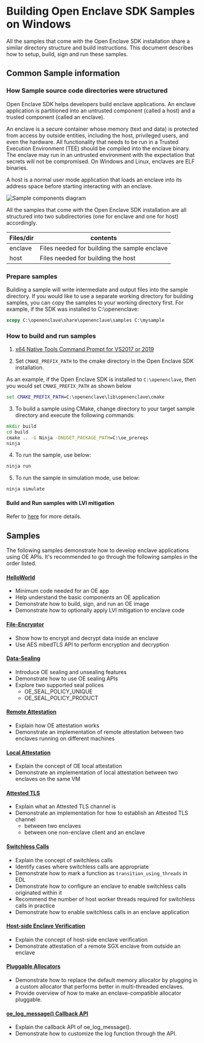 # Building Open Enclave SDK Samples on Windows

All the samples that come with the Open Enclave SDK installation share a similar directory structure and build instructions. This document describes how to setup, build, sign and run these samples.

## Common Sample information

### How Sample source code directories were structured

Open Enclave SDK helps developers build enclave applications. An enclave application is partitioned into an untrusted component (called a host) and a trusted component (called an enclave).

An enclave is a secure container whose memory (text and data) is protected from access by outside entities, including the host, privileged users, and even the hardware. All functionality that needs to be run in a Trusted Execution Environment (TEE) should be compiled into the enclave binary. The enclave may run in an untrusted environment with the expectation that secrets will not be compromised. On Windows and Linux, enclaves are ELF binaries.

A host is a normal user mode application that loads an enclave into its address space before starting interacting with an enclave.

![Sample components diagram](sampledirstructure.png)

All the samples that come with the Open Enclave SDK installation are all structured into two subdirectories (one for enclave and one for host) accordingly.

| Files/dir        |  contents                                   |
|:-----------------|---------------------------------------------|
| enclave        | Files needed for building the sample enclave  |
| host           | Files needed for building the host            |

### Prepare samples

Building a sample will write intermediate and output files into the sample directory. If you would like to use a separate working directory for building samples, you can copy the samples to your working directory first. For example, if the SDK was installed to C:\openenclave:

```cmd
xcopy C:\openenclave\share\openenclave\samples C:\mysample
```

### How to build and run samples

1. [x64 Native Tools Command Prompt for VS2017 or 2019](
https://docs.microsoft.com/en-us/dotnet/framework/tools/developer-command-prompt-for-vs)

2. Set `CMAKE_PREFIX_PATH` to the cmake directory in the Open Enclave SDK installation.

As an example, if the Open Enclave SDK is installed to `C:\openenclave`, then you would set `CMAKE_PREFIX_PATH` as shown below

```cmd
set CMAKE_PREFIX_PATH=C:\openenclave\lib\openenclave\cmake
```

3. To build a sample using CMake, change directory to your target sample directory and execute the following commands:

```cmd
mkdir build
cd build
cmake .. -G Ninja -DNUGET_PACKAGE_PATH=C:\oe_prereqs
ninja
```

4. To run the sample, use below:

```cmd
ninja run
```

5. To run the sample in simulation mode, use below:

```cmd
ninja simulate
```

#### Build and Run samples with LVI mitigation

Refer to [here](helloworld#build-and-run-with-lvi-mitigation) for more details.

## Samples

The following samples demonstrate how to develop enclave applications using OE APIs. It's recommended to go through the following samples in the order listed.

#### [HelloWorld](helloworld/README.md)

- Minimum code needed for an OE app
- Help understand the basic components an OE application
- Demonstrate how to build, sign, and run an OE image
- Demonstrate how to optionally apply LVI mitigation to enclave code

#### [File-Encryptor](file-encryptor/README.md)

- Show how to encrypt and decrypt data inside an enclave
- Use AES mbedTLS API to perform encryption and decryption

#### [Data-Sealing](data-sealing/README.md)

- Introduce OE sealing and unsealing features 
- Demonstrate how to use OE sealing APIs
- Explore two supported seal polices
  - OE_SEAL_POLICY_UNIQUE
  - OE_SEAL_POLICY_PRODUCT

#### [Remote Attestation](remote_attestation/README.md)

- Explain how OE attestation works
- Demonstrate an implementation of remote attestation between two enclaves running on different machines

#### [Local Attestation](local_attestation/README.md)

- Explain the concept of OE local attestation
- Demonstrate an implementation of local attestation between two enclaves on the same VM

#### [Attested TLS](attested_tls/README.md)

- Explain what an Attested TLS channel is
- Demonstrate an implementation for how to establish an Attested TLS channel
  - between two enclaves
  - between one non-enclave client and an enclave

#### [Switchless Calls](switchless/README.md)

- Explain the concept of switchless calls
- Identify cases where switchless calls are appropriate
- Demonstrate how to mark a function as `transition_using_threads` in EDL
- Demonstrate how to configure an enclave to enable switchless calls originated within it
- Recommend the number of host worker threads required for switchless calls in practice
- Demonstrate how to enable switchless calls in an enclave application

#### [Host-side Enclave Verification](host_verify/README.md)

- Explain the concept of host-side enclave verification
- Demonstrate attestation of a remote SGX enclave from outside an enclave

#### [Pluggable Allocators](pluggable_allocator/README.md)

- Demonstrate how to replace the default memory allocator by plugging in a custom allocator
  that performs better in multi-threaded enclaves.
- Provide overview of how to make an enclave-compatible allocator pluggable.

#### [oe_log_message() Callback API](log_callback/README.md)

- Explain the callback API of oe_log_message().
- Demonstrate how to customize the log function through the API.
